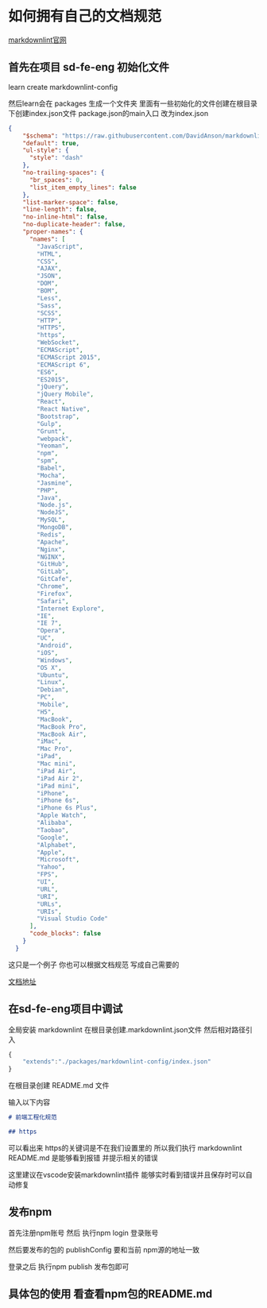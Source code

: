 # 如何拥有自己的文档规范

[markdownlint官网](https://github.com/DavidAnson/markdownlint)

## 首先在项目 sd-fe-eng 初始化文件

learn create markdownlint-config

然后learn会在 packages 生成一个文件夹 里面有一些初始化的文件创建在根目录下创建index.json文件
package.json的main入口 改为index.json

```json
{
    "$schema": "https://raw.githubusercontent.com/DavidAnson/markdownlint/main/schema/markdownlint-config-schema.json",
    "default": true,
    "ul-style": {
      "style": "dash"
    },
    "no-trailing-spaces": {
      "br_spaces": 0,
      "list_item_empty_lines": false
    },
    "list-marker-space": false,
    "line-length": false,
    "no-inline-html": false,
    "no-duplicate-header": false,
    "proper-names": {
      "names": [
        "JavaScript",
        "HTML",
        "CSS",
        "AJAX",
        "JSON",
        "DOM",
        "BOM",
        "Less",
        "Sass",
        "SCSS",
        "HTTP",
        "HTTPS",
        "https",
        "WebSocket",
        "ECMAScript",
        "ECMAScript 2015",
        "ECMAScript 6",
        "ES6",
        "ES2015",
        "jQuery",
        "jQuery Mobile",
        "React",
        "React Native",
        "Bootstrap",
        "Gulp",
        "Grunt",
        "webpack",
        "Yeoman",
        "npm",
        "spm",
        "Babel",
        "Mocha",
        "Jasmine",
        "PHP",
        "Java",
        "Node.js",
        "NodeJS",
        "MySQL",
        "MongoDB",
        "Redis",
        "Apache",
        "Nginx",
        "NGINX",
        "GitHub",
        "GitLab",
        "GitCafe",
        "Chrome",
        "Firefox",
        "Safari",
        "Internet Explore",
        "IE",
        "IE 7",
        "Opera",
        "UC",
        "Android",
        "iOS",
        "Windows",
        "OS X",
        "Ubuntu",
        "Linux",
        "Debian",
        "PC",
        "Mobile",
        "H5",
        "MacBook",
        "MacBook Pro",
        "MacBook Air",
        "iMac",
        "Mac Pro",
        "iPad",
        "Mac mini",
        "iPad Air",
        "iPad Air 2",
        "iPad mini",
        "iPhone",
        "iPhone 6s",
        "iPhone 6s Plus",
        "Apple Watch",
        "Alibaba",
        "Taobao",
        "Google",
        "Alphabet",
        "Apple",
        "Microsoft",
        "Yahoo",
        "FPS",
        "UI",
        "URL",
        "URI",
        "URLs",
        "URIs",
        "Visual Studio Code"
      ],
      "code_blocks": false
    }
  }

```

这只是一个例子 你也可以根据文档规范 写成自己需要的

[文档地址](https://github.com/DavidAnson/markdownlint/blob/main/doc/Rules.md)

## 在sd-fe-eng项目中调试

全局安装 markdownlint
在根目录创建.markdownlint.json文件
然后相对路径引入

```js
{
    "extends":"./packages/markdownlint-config/index.json"
}
```

在根目录创建 README.md 文件

输入以下内容

```md
# 前端工程化规范

## https
```

可以看出来 https的关键词是不在我们设置里的 所以我们执行 markdownlint README.md 是能够看到报错 并提示相关的错误

这里建议在vscode安装markdownlint插件 能够实时看到错误并且保存时可以自动修复

## 发布npm

首先注册npm账号 然后 执行npm login 登录账号

然后要发布的包的 publishConfig 要和当前 npm源的地址一致

登录之后 执行npm publish 发布包即可

## 具体包的使用 看查看npm包的README.md
